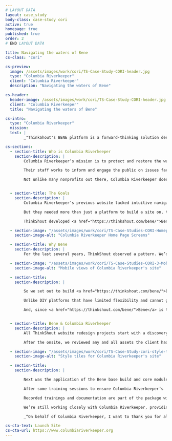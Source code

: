 ```yaml
---
# LAYOUT DATA
layout: case_study
body-class: case-study cori
active: true
homepage: true
published: true
order: 2
# END LAYOUT DATA

title: Navigating the waters of Bene
cs-class: "cori"

cs-preview:
  image: /assets/images/work/cori/TS-Case-Study-CORI-header.jpg
  type: "Columbia Riverkeeper"
  client: "Columbia Riverkeeper"
  description: "Navigating the waters of Bene"

cs-header:
  header-image: /assets/images/work/cori/TS-Case-Study-CORI-header.jpg
  client: "Columbia Riverkeeper"
  title: "Navigating the waters of Bene"

cs-intro:
  type: "Columbia Riverkeeper"
  mission:
  text: |
        _"ThinkShout's BENE platform is a forward-thinking solution designed to make the daunting task of building a website, a fun and enjoyable experience. Thanks to ThinkShout's team, no matter how complex the design request seems, the BENE platform delivers a thoughtful, well-designed solution." - Liz Terhaar, Communications Director, Columbia Riverkeeper_

cs-sections:
  - section-title: Who is Columbia Riverkeeper
    section-description: |
        Columbia Riverkeeper’s mission is to protect and restore the water quality of the Columbia River and all life connected to it, from the headwaters to the Pacific Ocean.

        Their staff works to inform and engage the public on issues facing the Columbia River. They are a leader in high-profile campaigns to protect our region from dirty fossil fuel infrastructure and other threats facing Columbia River communities and salmon habitat; and have a proven track record in organizing and empowering local communities, enforcing environmental laws, and building strategic coalitions.

        Not unlike many nonprofits out there, Columbia Riverkeeper does all of this with a modest staff size (16 total) and limited budget. But if there’s one thing ThinkShout knows, it’s nonprofits, and when you’re committed and driven to make a difference, you don’t let those details derail you. You dig in and make it work. So we were excited to help them tackle the task of building a new website on the Drupal distribution we released last fall, <a href="https://thinkshout.com/bene/">Bene</a>.


  - section-title: The Goals
    section-description: |
        Columbia Riverkeeper’s previous website lacked intuitive navigation, and no longer reflected the organization’s brand. They needed a site that would allow users to easily find the information they were looking for, told a compelling story of who they are and what they do, and increased conversions for donations and newsletter subscriptions. They also wanted a platform that was easier to manage, more performant, and secure.

        But they needed more than just a platform to build a site on, they needed strategy and design support to help them craft clean visuals, simplified messaging, and clear calls to action throughout the website. These were things that just don’t come with the wiki or FAQs in an out of the box solution. Columbia Riverkeeper required the discovery process, strategy, and design that comes with a high budget website redesign, but they needed it for a fraction of the cost.

        ThinkShout developed <a href="https://thinkshout.com/bene/">Bene</a> precisely to address this scenario.

  - section-image: "/assets/images/work/cori/TS-Case-Studies-CORI-Homepage.jpg"
    section-image-alt: "Columbia Riverkeeper Home Page Screens"

  - section-title: Why Bene
    section-description: |
        For the last several years, ThinkShout observed a pattern. We’d meet with organizations that wanted to partner with us, but the budget just wasn’t there for the services and technology we offered. Around the same time, we started to notice something else -- their sites didn’t require the vast complexities and depth that a custom Drupal site involves. They simply needed the basics, with some room to grow. More than anything, they needed the expertise to know how to create their unique information architecture and make a compelling case to audiences for support.

  - section-image: "/assets/images/work/cori/TS-Case-Studies-CORI-3-Mobile.jpg"
    section-image-alt: "Mobile views of Columbia Riverkeeper's site"

  - section-title:
    section-description: |

        So we set out to build <a href="https://thinkshout.com/bene/">Bene</a>, an open source solution that addresses these needs. As a bonus, organizations can work with us to gain the strategic and design support to ensure their site is built to attract audiences and help them achieve their mission. This was something that, based on our own knowledge and experience at nonprofit orgs, would be of extreme value to groups like Columbia Riverkeeper.

        Unlike DIY platforms that have limited flexibility and cannot grow along with an organization, <a href="https://thinkshout.com/bene/">Bene</a> is built on Drupal, the leading open source web platform which allows for never ending expansion and customization to meet an organization’s evolving needs. As improvements, integrations, and contributions are made to Bene, those enhancements become available to anyone on the platform. That’s the beauty of open source.

        And, since <a href="https://thinkshout.com/bene/">Bene</a> is templated and built on a specific set of blocks, ThinkShout is able to focus our work with smaller organizations on strategy, design, and customization. Precisely what Columbia Riverkeeper needed.


  - section-title: Bene & Columbia Riverkeeper
    section-description: |
        All ThinkShout website redesign projects start with a discovery workshop to assess the client goals and audience motivations -- Bene projects are no different. Our experienced staff worked with Columbia Riverkeeper to define and prioritize their target audiences, their motivations, and how to structure content on their site to keep those audiences coming back and engaged.

        After the onsite, we reviewed any and all assets the client had to help guide our creative direction and set their style tiles.

  - section-image: "/assets/images/work/cori/TS-Case-Study-cori-style-tile.jpg"
    section-image-alt: "Style tiles for Columbia Riverkeeper's site"

  - section-title:
    section-description: |

        Next was the application of the Bene base build and core modules / content types, followed by the implementation of Columbia Riverkeeper’s design. We also provided template theming for Salsa, (their CRM system) to ensure continuity for the end user when they completed petitions or other actions on their site.

        After some training sessions to ensure Columbia Riverkeeper’s  staff was set up for success in using and administering the tool, we then handed over the keys to the team to import and stage their own content in the system. It truly was an intuitive, clean, and simple process.

        Recorded trainings and documentation are part of the package with <a href="https://thinkshout.com/bene/">Bene</a>. We recognize that we’re providing a valuable tool for our partners, and part of ensuring  sustainable success is providing that instruction  so that as staff changes or grows, they can share that knowledge without depending on their own internal resources. That’s music to a small staff’s ears!

        We’re still working closely with Columbia Riverkeeper, providing support in the form of security updates, addressing bug fixes as they arise, and quarterly strategic planning sessions. Our goal in all of this was to set our partners up in a successful way to achieve maximum impact with their missions. We’re excited to see where they go as they embark upon this new chapter in their digital identity.

        _“On behalf of Columbia Riverkeeper, I want to thank you for all your hard work and creativity that went into this project from content strategy to art and coding, we appreciate the awesome platform you've built for us. I'm thrilled to start 2018 with a website that appropriately reflects the work we're doing. We love our new website and we're excited to continue to improve it with your expertise.” - Liz Terhaar, Communications Director_

cs-cta-text: Launch Site
cs-cta-url: https://www.columbiariverkeeper.org
---
```

